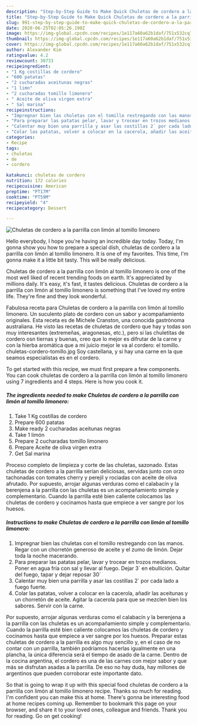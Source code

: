 ```yaml
---
description: "Step-by-Step Guide to Make Quick Chuletas de cordero a la parrilla con limón al tomillo limonero"
title: "Step-by-Step Guide to Make Quick Chuletas de cordero a la parrilla con limón al tomillo limonero"
slug: 991-step-by-step-guide-to-make-quick-chuletas-de-cordero-a-la-parrilla-con-limon-al-tomillo-limonero
date: 2020-06-25T02:05:26.190Z
image: https://img-global.cpcdn.com/recipes/1e117a60a62b1daf/751x532cq70/chuletas-de-cordero-a-la-parrilla-con-limon-al-tomillo-limonero-foto-principal.jpg
thumbnail: https://img-global.cpcdn.com/recipes/1e117a60a62b1daf/751x532cq70/chuletas-de-cordero-a-la-parrilla-con-limon-al-tomillo-limonero-foto-principal.jpg
cover: https://img-global.cpcdn.com/recipes/1e117a60a62b1daf/751x532cq70/chuletas-de-cordero-a-la-parrilla-con-limon-al-tomillo-limonero-foto-principal.jpg
author: Alexander Kim
ratingvalue: 4.2
reviewcount: 30733
recipeingredient:
- "1 Kg costillas de cordero"
- "600 patatas"
- "2 cucharadas aceitunas negras"
- "1 limn"
- "2 cucharadas tomillo limonero"
- " Aceite de oliva virgen extra"
- " Sal marina"
recipeinstructions:
- "Impregnar bien las chuletas con el tomillo restregando con las manos. Regar con un chorretón generoso de aceite y el zumo de limón. Dejar toda la noche macerando."
- "Para preparar las patatas pelar, lavar y trocear en trozos medianos. Poner en agua fría con sal y llevar al fuego. Dejar 3´ en ebullición. Quitar del fuego, tapar y dejar reposar 30´"
- "Calentar muy bien una parrilla y asar las costillas 2´ por cada lado a fuego fuerte."
- "Colar las patatas, volver a colocar en la cacerola, añadir las aceitunas y un chorretón de aceite. Agitar la cacerola para que se mezclen bien los sabores. Servir con la carne."
categories:
- Recipe
tags:
- chuletas
- de
- cordero

katakunci: chuletas de cordero 
nutrition: 172 calories
recipecuisine: American
preptime: "PT17M"
cooktime: "PT59M"
recipeyield: "4"
recipecategory: Dessert

---
```



![Chuletas de cordero a la parrilla con limón al tomillo limonero](https://img-global.cpcdn.com/recipes/1e117a60a62b1daf/751x532cq70/chuletas-de-cordero-a-la-parrilla-con-limon-al-tomillo-limonero-foto-principal.jpg)

Hello everybody, I hope you're having an incredible day today. Today, I'm gonna show you how to prepare a special dish, chuletas de cordero a la parrilla con limón al tomillo limonero. It is one of my favorites. This time, I'm gonna make it a little bit tasty. This will be really delicious.

Chuletas de cordero a la parrilla con limón al tomillo limonero is one of the most well liked of recent trending foods on earth. It's appreciated by millions daily. It's easy, it's fast, it tastes delicious. Chuletas de cordero a la parrilla con limón al tomillo limonero is something that I've loved my entire life. They're fine and they look wonderful.

Fabulosa receta para Chuletas de cordero a la parrilla con limón al tomillo limonero. Un suculento plato de cordero con un sabor y acompañamiento originales. Esta receta es de Michele Cranston, una conocida gastrónoma australiana. He visto las recetas de chuletas de cordero que hay y todas son muy interesantes (extremeñas, aragonesas, etc.), pero si las chuletitas de cordero osn tiernas y buenas, creo que lo mejor es difrutar de la carne y con la hierba aromática que a mi juicio mejor le va al cordero: el tomillo. chuletas-cordero-tomillo.jpg Soy castellana, y si hay una carne en la que seamos especialistas es en el cordero.


To get started with this recipe, we must first prepare a few components. You can cook chuletas de cordero a la parrilla con limón al tomillo limonero using 7 ingredients and 4 steps. Here is how you cook it.

<!--inarticleads1-->

##### The ingredients needed to make Chuletas de cordero a la parrilla con limón al tomillo limonero:

1. Take 1 Kg costillas de cordero
1. Prepare 600 patatas
1. Make ready 2 cucharadas aceitunas negras
1. Take 1 limón
1. Prepare 2 cucharadas tomillo limonero
1. Prepare  Aceite de oliva virgen extra
1. Get  Sal marina


Proceso completo de limpieza y corte de las chuletas, sazonado. Estas chuletas de cordero a la parrilla serían deliciosas, servidas junto con orzo tachonadas con tomates cherry y perejil y rociadas con aceite de oliva afrutado. Por supuesto, arrojar algunas verduras como el calabacín y la berenjena a la parrilla con las chuletas es un acompañamiento simple y complementario. Cuando la parrilla esté bien caliente colocamos las chuletas de cordero y cocinamos hasta que empiece a ver sangre por los huesos. 

<!--inarticleads2-->

##### Instructions to make Chuletas de cordero a la parrilla con limón al tomillo limonero:

1. Impregnar bien las chuletas con el tomillo restregando con las manos. Regar con un chorretón generoso de aceite y el zumo de limón. Dejar toda la noche macerando.
1. Para preparar las patatas pelar, lavar y trocear en trozos medianos. Poner en agua fría con sal y llevar al fuego. Dejar 3´ en ebullición. Quitar del fuego, tapar y dejar reposar 30´
1. Calentar muy bien una parrilla y asar las costillas 2´ por cada lado a fuego fuerte.
1. Colar las patatas, volver a colocar en la cacerola, añadir las aceitunas y un chorretón de aceite. Agitar la cacerola para que se mezclen bien los sabores. Servir con la carne.


Por supuesto, arrojar algunas verduras como el calabacín y la berenjena a la parrilla con las chuletas es un acompañamiento simple y complementario. Cuando la parrilla esté bien caliente colocamos las chuletas de cordero y cocinamos hasta que empiece a ver sangre por los huesos. Preparar estas chuletas de cordero a la parrilla es algo muy sencillo y, en el caso de no contar con un parrilla, también podríamos hacerlas igualmente en una plancha, la única diferencia será el tiempo de asado de la carne. Dentro de la cocina argentina, el cordero es una de las carnes con mejor sabor y que más se disfrutan asadas a la parrilla. De eso no hay duda, hay millones de argentinos que pueden corroborar este importante dato. 

So that is going to wrap it up with this special food chuletas de cordero a la parrilla con limón al tomillo limonero recipe. Thanks so much for reading. I'm confident you can make this at home. There's gonna be interesting food at home recipes coming up. Remember to bookmark this page on your browser, and share it to your loved ones, colleague and friends. Thank you for reading. Go on get cooking!
